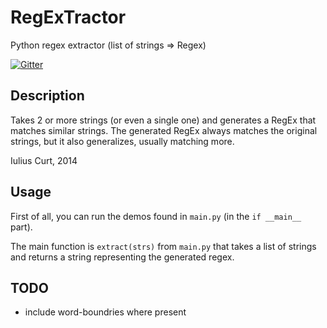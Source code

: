 RegExTractor
============

Python regex extractor (list of strings => Regex)

[![Gitter](https://badges.gitter.im/Join%20Chat.svg)](https://gitter.im/iuliux/RegExTractor?utm_source=badge&utm_medium=badge&utm_campaign=pr-badge&utm_content=badge)

Description
-----------

Takes 2 or more strings (or even a single one) and generates a RegEx that
matches similar strings.
The generated RegEx always matches the original strings, but it also
generalizes, usually matching more.

Iulius Curt, 2014

Usage
-----

First of all, you can run the demos found in `main.py` (in the `if __main__` part).

The main function is `extract(strs)` from `main.py` that takes a list of strings and returns a string representing
the generated regex.


TODO
----

- include word-boundries where present
